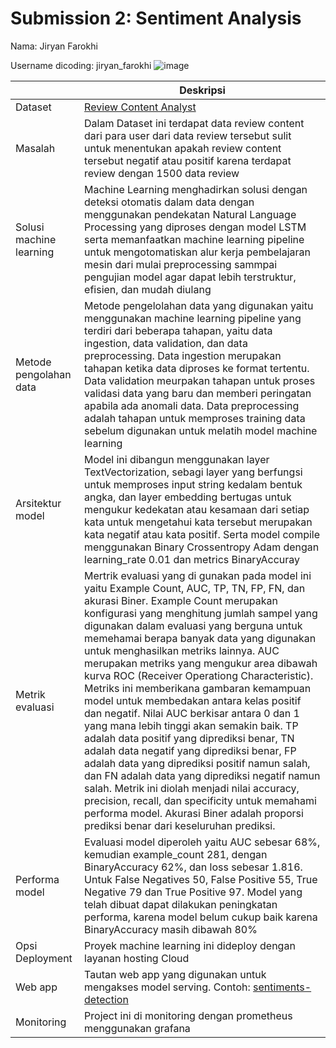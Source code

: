 # Submission 2: Sentiment Analysis 
Nama: Jiryan Farokhi

Username dicoding: jiryan_farokhi
![image](https://github.com/user-attachments/assets/af9710df-6920-4081-afe6-e327301bb560)



| | Deskripsi |
| ----------- | ----------- |
| Dataset | [Review Content Analyst](https://www.kaggle.com/competitions/internal-selection-satria-data)|
| Masalah | Dalam Dataset ini terdapat data review content dari para user dari data review tersebut sulit untuk menentukan apakah review content tersebut negatif atau positif karena terdapat review dengan 1500 data review |
| Solusi machine learning | Machine Learning menghadirkan solusi dengan deteksi otomatis dalam data dengan menggunakan pendekatan Natural Language Processing yang diproses dengan model LSTM serta memanfaatkan machine learning pipeline untuk mengotomatiskan alur kerja pembelajaran mesin dari mulai preprocessing sammpai pengujian model agar dapat lebih terstruktur, efisien, dan mudah diulang  |
| Metode pengolahan data | Metode pengelolahan data yang digunakan yaitu menggunakan machine learning pipeline yang terdiri dari beberapa tahapan, yaitu data ingestion, data validation, dan data preprocessing. Data ingestion merupakan tahapan ketika data diproses ke format tertentu. Data validation meurpakan tahapan untuk proses validasi data yang baru dan memberi peringatan apabila ada anomali data. Data preprocessing adalah tahapan untuk memproses training data sebelum digunakan untuk melatih model machine learning |
| Arsitektur model | Model ini dibangun menggunakan layer TextVectorization, sebagi layer yang berfungsi untuk memproses input string kedalam bentuk angka, dan layer embedding bertugas untuk mengukur kedekatan atau kesamaan dari setiap kata untuk mengetahui kata tersebut merupakan kata negatif atau kata positif. Serta model compile menggunakan Binary Crossentropy Adam dengan learning_rate 0.01 dan metrics BinaryAccuray |
| Metrik evaluasi | Mertrik evaluasi yang di gunakan pada model ini yaitu Example Count, AUC, TP, TN, FP, FN, dan akurasi Biner. Example Count merupakan konfigurasi yang menghitung jumlah sampel yang digunakan dalam evaluasi yang berguna untuk memehamai berapa banyak data yang digunakan untuk menghasilkan metriks lainnya. AUC merupakan metriks yang mengukur area dibawah kurva ROC (Receiver Operationg Characteristic). Metriks ini memberikana gambaran kemampuan model untuk membedakan antara kelas positif dan negatif. Nilai AUC berkisar antara 0 dan 1 yang mana lebih tinggi akan semakin baik. TP adalah data positif yang diprediksi benar, TN adalah data negatif yang diprediksi benar, FP adalah data yang diprediksi positif namun salah, dan FN adalah data yang diprediksi negatif namun salah. Metrik ini diolah menjadi nilai accuracy, precision, recall, dan specificity untuk memahami performa model. Akurasi Biner adalah proporsi prediksi benar dari keseluruhan prediksi. |
| Performa model | Evaluasi model diperoleh yaitu AUC sebesar 68%, kemudian example_count 281, dengan BinaryAccuracy 62%, dan loss sebesar 1.816. Untuk False Negatives 50, False Positive 55, True Negative 79 dan True Positive 97. Model yang telah dibuat dapat dilakukan peningkatan performa, karena model belum cukup baik karena BinaryAccuracy masih dibawah 80% |
| Opsi Deployment | Proyek machine learning ini dideploy dengan layanan hosting Cloud
| Web app | Tautan web app yang digunakan untuk mengakses model serving. Contoh: [sentiments-detection](http://103.190.215.28:8501/v1/models/sentiments-detection-model/metadata)|
| Monitoring | 	Project ini di monitoring dengan prometheus menggunakan grafana
